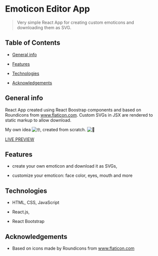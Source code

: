 # Emoticon Editor App

> Very simple React App for creating custom emoticons and downloading them as SVG.

## Table of Contents

- [General info](#general-info)

- [Features](#features)

- [Technologies](#technologies)

- [Acknowledgements](#acknowledgements)

## General info

React App created using React Boostrap components and based on Roundicons from www.flaticon.com. Custom SVGs in JSX are rendered to static markup to allow download.

My own idea ![🤓](https://mail.google.com/mail/e/1f913), created from scratch. ![🔨](https://mail.google.com/mail/e/1f528)

[LIVE PREVIEW](https://suavek85.github.io/Emoticon-Editor-App/)


## Features

- create your own emoticon and download it as SVGs,

- customize your emoticon: face color, eyes, mouth and more


## Technologies

- HTML, CSS, JavaScript

- React.js,

- React Bootstrap

## Acknowledgements

- Based on icons made by Roundicons from www.flaticon.com 

